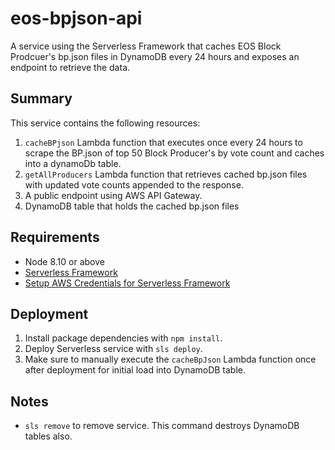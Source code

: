 # eos-bpjson-api
A service using the Serverless Framework that caches EOS Block Prodcuer's bp.json files in DynamoDB every 24 hours and exposes an endpoint to retrieve the data.

## Summary
This service contains the following resources:
1. `cacheBPjson` Lambda function that executes once every 24 hours to scrape the BP.json of top 50 Block Producer's by vote count and caches into a dynamoDb table.
2. `getAllProducers` Lambda function that retrieves cached bp.json files with updated vote counts appended to the response.
3. A public endpoint using AWS API Gateway.
4. DynamoDB table that holds the cached bp.json files

## Requirements
- Node 8.10 or above
- [Serverless Framework](https://serverless.com/framework/docs/providers/aws/guide/installation/)
- [Setup AWS Credentials for Serverless Framework](https://serverless.com/framework/docs/providers/aws/guide/credentials/)

## Deployment
1. Install package dependencies with `npm install`.
2. Deploy Serverless service with `sls deploy`.
3. Make sure to manually execute the `cacheBpJson` Lambda function once after deployment for initial load into DynamoDB table.


## Notes
- `sls remove` to remove service.  This command destroys DynamoDB tables also.
